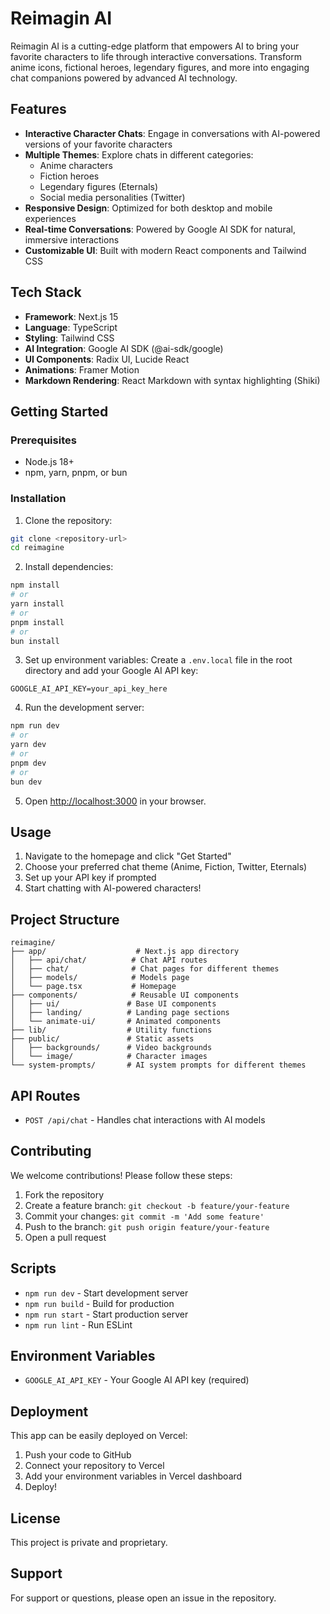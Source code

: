 # Reimagin AI

Reimagin AI is a cutting-edge platform that empowers AI to bring your favorite characters to life through interactive conversations. Transform anime icons, fictional heroes, legendary figures, and more into engaging chat companions powered by advanced AI technology.

## Features

- **Interactive Character Chats**: Engage in conversations with AI-powered versions of your favorite characters
- **Multiple Themes**: Explore chats in different categories:
  - Anime characters
  - Fiction heroes
  - Legendary figures (Eternals)
  - Social media personalities (Twitter)
- **Responsive Design**: Optimized for both desktop and mobile experiences
- **Real-time Conversations**: Powered by Google AI SDK for natural, immersive interactions
- **Customizable UI**: Built with modern React components and Tailwind CSS

## Tech Stack

- **Framework**: Next.js 15
- **Language**: TypeScript
- **Styling**: Tailwind CSS
- **AI Integration**: Google AI SDK (@ai-sdk/google)
- **UI Components**: Radix UI, Lucide React
- **Animations**: Framer Motion
- **Markdown Rendering**: React Markdown with syntax highlighting (Shiki)

## Getting Started

### Prerequisites

- Node.js 18+
- npm, yarn, pnpm, or bun

### Installation

1. Clone the repository:
```bash
git clone <repository-url>
cd reimagine
```

2. Install dependencies:
```bash
npm install
# or
yarn install
# or
pnpm install
# or
bun install
```

3. Set up environment variables:
Create a `.env.local` file in the root directory and add your Google AI API key:
```env
GOOGLE_AI_API_KEY=your_api_key_here
```

4. Run the development server:
```bash
npm run dev
# or
yarn dev
# or
pnpm dev
# or
bun dev
```

5. Open [http://localhost:3000](http://localhost:3000) in your browser.

## Usage

1. Navigate to the homepage and click "Get Started"
2. Choose your preferred chat theme (Anime, Fiction, Twitter, Eternals)
3. Set up your API key if prompted
4. Start chatting with AI-powered characters!

## Project Structure

```
reimagine/
├── app/                    # Next.js app directory
│   ├── api/chat/          # Chat API routes
│   ├── chat/              # Chat pages for different themes
│   ├── models/            # Models page
│   └── page.tsx           # Homepage
├── components/            # Reusable UI components
│   ├── ui/               # Base UI components
│   ├── landing/          # Landing page sections
│   └── animate-ui/       # Animated components
├── lib/                  # Utility functions
├── public/               # Static assets
│   ├── backgrounds/      # Video backgrounds
│   └── image/            # Character images
└── system-prompts/       # AI system prompts for different themes
```

## API Routes

- `POST /api/chat` - Handles chat interactions with AI models

## Contributing

We welcome contributions! Please follow these steps:

1. Fork the repository
2. Create a feature branch: `git checkout -b feature/your-feature`
3. Commit your changes: `git commit -m 'Add some feature'`
4. Push to the branch: `git push origin feature/your-feature`
5. Open a pull request

## Scripts

- `npm run dev` - Start development server
- `npm run build` - Build for production
- `npm run start` - Start production server
- `npm run lint` - Run ESLint

## Environment Variables

- `GOOGLE_AI_API_KEY` - Your Google AI API key (required)

## Deployment

This app can be easily deployed on Vercel:

1. Push your code to GitHub
2. Connect your repository to Vercel
3. Add your environment variables in Vercel dashboard
4. Deploy!

## License

This project is private and proprietary.

## Support

For support or questions, please open an issue in the repository.
